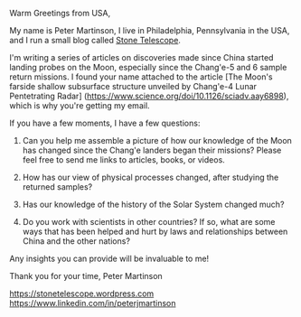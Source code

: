 Warm Greetings from USA,

My name is Peter Martinson, I live in Philadelphia, Pennsylvania in the USA, and I run a small blog called [Stone Telescope](https://stonetelescope.wordpress.com).

I'm writing a series of articles on discoveries made since China started landing probes on the Moon, especially since the Chang'e-5 and 6 sample return missions.  I found your name attached to the article [The Moon's farside shallow subsurface structure unveiled by Chang'e-4 Lunar Pentetrating Radar] (https://www.science.org/doi/10.1126/sciadv.aay6898), which is why you're getting my email.

If you have a few moments, I have a few questions:

1. Can you help me assemble a picture of how our knowledge of the Moon has changed since the Chang'e landers began their missions?  Please feel free to send me links to articles, books, or videos.

2. How has our view of physical processes changed, after studying the returned samples?

3. Has our knowledge of the history of the Solar System changed much?

4. Do you work with scientists in other countries?  If so, what are some ways that has been helped and hurt by laws and relationships between China and the other nations?

Any insights you can provide will be invaluable to me!

Thank you for your time,
Peter Martinson

https://stonetelescope.wordpress.com
https://www.linkedin.com/in/peterjmartinson
